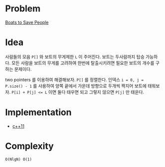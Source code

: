 # Problem

[Boats to Save People](https://leetcode.com/problems/boats-to-save-people/)

# Idea

사람들의 모음 `P[]` 와 보트의 무게제한 `L` 이 주어진다.  보트는
두사람까지 탑승 가능하다. 모든 사람을 보트의 무게를 고려하여 한번에
탈출시키려면 필요한 보트의 개수를 구하는 문제이다.

two pointers 를 이용하여 해결해보자.  `P[]` 를 정렬한다. 인덱스 `i =
0, j = P.size() - 1` 를 사용하여 양쪽 끝에서 가운데 방향으로 두개씩
짝지어 보트에 태워보자.  `P[i] + P[j] <= L` 이면 둘다 태우면 되고
그렇지 않으면 `P[j]` 만 태운다.


# Implementation

* [c++11](a.cpp)

# Complexity

```
O(NlgN) O(1)
```
